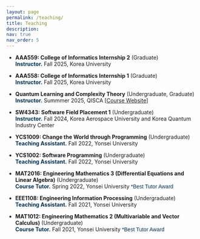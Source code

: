 ```yaml
---
layout: page
permalink: /teaching/
title: Teaching
description:
nav: true
nav_order: 5
---
```


- **AAA559: College of Informatics Internship 2** (Graduate)<br> 
**<span style="color:#003153;">Instructor.</span>** Fall 2025, Korea University<br>

- **AAA558: College of Informatics Internship 1** (Graduate)<br>
**<span style="color:#003153;">Instructor.</span>** Fall 2025, Korea University<br>

- **Quantum Learning and Complexity Theory** (Undergraduate, Graduate)<br>
**<span style="color:#003153;">Instructor.</span>** Summmer 2025, QISCA [<a href="/qlct" target="_blank">Course Website</a>]<br>

- **SW4343: Software Field Placement 1** (Undergraduate)<br> 
**<span style="color:#003153;">Instructor.</span>** Fall 2024, Korea Aerospace University and Korea Quantum Industry Center<br>

- **YCS1009: Change the World through Programming** (Undergraduate)<br>
**<span style="color:#003153;">Teaching Assistant.</span>** Fall 2022, Yonsei University<br>

- **YCS1002: Software Programming** (Undergraduate)<br>
**<span style="color:#003153;">Teaching Assistant.</span>** Fall 2022, Yonsei University<br>

- **MAT2016: Engineering Mathematics 3 (Differential Equations and Linear Algebra)** (Undergraduate)<br>
**<span style="color:#003153;">Course Tutor.</span>** Spring 2022, Yonsei University <span style="color:#003153; font-family: Gill Sans, sans-serif;"> *Best Tutor Award</span><br>

- **EEE1108: Engineering Information Processing** (Undergraduate)<br>
**<span style="color:#003153;">Teaching Assistant.</span>** Fall 2021, Yonsei University<br>

- **MAT1012: Engineering Mathematics 2 (Multivariable and Vector Calculus)** (Undergraduate)<br>
**<span style="color:#003153;">Course Tutor.</span>** Fall 2021, Yonsei University <span style="color:#003153; font-family: Gill Sans, sans-serif;"> *Best Tutor Award</span><br>